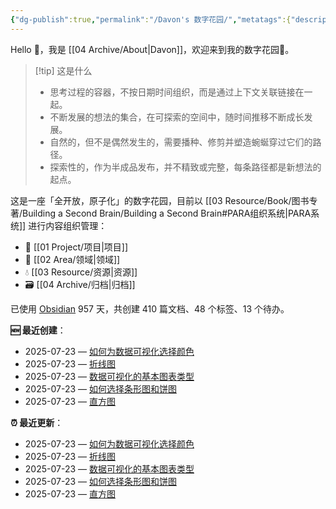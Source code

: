 ```yaml
---
{"dg-publish":true,"permalink":"/Davon's 数字花园/","metatags":{"description":"这里是 🏡Davon的数字花园，是个人不断发展的想法的集合，作为半成品的思考，在可探索的空间中，随时间推移不断播种、修剪、塑造","og:site_name":"DavonOs","og:title":"Davon 的数字花园","og:type":"article","og:url":"https://zuji.eu.org","og:image":"https://wp.technologyreview.com/wp-content/uploads/2020/08/digital-garden_web.jpg","og:image:width":"400","og:image:alt":"articlecover","og:locale":"zh_cn"},"tags":["gardenEntry"],"created":"2023-06-03 20:26","updated":"2025-07-18 06:28"}
---
```


Hello 👋，我是 [[04 Archive/About\|Davon]]，欢迎来到我的数字花园🌱。

>[!tip] 这是什么
>- 思考过程的容器，不按日期时间组织，而是通过上下文关联链接在一起。
>- 不断发展的想法的集合，在可探索的空间中，随时间推移不断成长发展。
>- 自然的，但不是偶然发生的，需要播种、修剪并塑造蜿蜒穿过它们的路径。
>- 探索性的，作为半成品发布，并不精致或完整，每条路径都是新想法的起点。

这是一座「全开放，原子化」的数字花园，目前以 [[03 Resource/Book/图书专著/Building a Second Brain/Building a Second Brain#PARA组织系统\|PARA系统]] 进行内容组织管理：
- 🎯 [[01 Project/项目\|项目]]
- 🔖 [[02 Area/领域\|领域]]
- 💧 [[03 Resource/资源\|资源]]
 - 🗃️ [[04 Archive/归档\|归档]]

<p><span>已使用 <a data-tooltip-position="top" aria-label="https://obsidian.md/" rel="noopener nofollow" class="external-link" href="https://obsidian.md/" target="_blank">Obsidian</a> 957 天，共创建 410 篇文档、48 个标签、13 个待办。 <br></span></p>

**🆕 最近创建**：
<div><ul class="dataview list-view-ul"><li><span>2025-07-23 — <a data-tooltip-position="top" aria-label="02 Area/数据分析/如何为数据可视化选择颜色.md" data-href="02 Area/数据分析/如何为数据可视化选择颜色.md" href="02 Area/数据分析/如何为数据可视化选择颜色.md" class="internal-link" target="_blank" rel="noopener nofollow">如何为数据可视化选择颜色</a></span></li><li><span>2025-07-23 — <a data-tooltip-position="top" aria-label="02 Area/数据分析/折线图.md" data-href="02 Area/数据分析/折线图.md" href="02 Area/数据分析/折线图.md" class="internal-link" target="_blank" rel="noopener nofollow">折线图</a></span></li><li><span>2025-07-23 — <a data-tooltip-position="top" aria-label="02 Area/数据分析/数据可视化的基本图表类型.md" data-href="02 Area/数据分析/数据可视化的基本图表类型.md" href="02 Area/数据分析/数据可视化的基本图表类型.md" class="internal-link" target="_blank" rel="noopener nofollow">数据可视化的基本图表类型</a></span></li><li><span>2025-07-23 — <a data-tooltip-position="top" aria-label="02 Area/数据分析/如何选择条形图和饼图.md" data-href="02 Area/数据分析/如何选择条形图和饼图.md" href="02 Area/数据分析/如何选择条形图和饼图.md" class="internal-link" target="_blank" rel="noopener nofollow">如何选择条形图和饼图</a></span></li><li><span>2025-07-23 — <a data-tooltip-position="top" aria-label="02 Area/数据分析/直方图.md" data-href="02 Area/数据分析/直方图.md" href="02 Area/数据分析/直方图.md" class="internal-link" target="_blank" rel="noopener nofollow">直方图</a></span></li></ul></div>

**⏰ 最近更新**：
<div><ul class="dataview list-view-ul"><li><span>2025-07-23 — <a data-tooltip-position="top" aria-label="02 Area/数据分析/如何为数据可视化选择颜色.md" data-href="02 Area/数据分析/如何为数据可视化选择颜色.md" href="02 Area/数据分析/如何为数据可视化选择颜色.md" class="internal-link" target="_blank" rel="noopener nofollow">如何为数据可视化选择颜色</a></span></li><li><span>2025-07-23 — <a data-tooltip-position="top" aria-label="02 Area/数据分析/折线图.md" data-href="02 Area/数据分析/折线图.md" href="02 Area/数据分析/折线图.md" class="internal-link" target="_blank" rel="noopener nofollow">折线图</a></span></li><li><span>2025-07-23 — <a data-tooltip-position="top" aria-label="02 Area/数据分析/数据可视化的基本图表类型.md" data-href="02 Area/数据分析/数据可视化的基本图表类型.md" href="02 Area/数据分析/数据可视化的基本图表类型.md" class="internal-link" target="_blank" rel="noopener nofollow">数据可视化的基本图表类型</a></span></li><li><span>2025-07-23 — <a data-tooltip-position="top" aria-label="02 Area/数据分析/如何选择条形图和饼图.md" data-href="02 Area/数据分析/如何选择条形图和饼图.md" href="02 Area/数据分析/如何选择条形图和饼图.md" class="internal-link" target="_blank" rel="noopener nofollow">如何选择条形图和饼图</a></span></li><li><span>2025-07-23 — <a data-tooltip-position="top" aria-label="02 Area/数据分析/直方图.md" data-href="02 Area/数据分析/直方图.md" href="02 Area/数据分析/直方图.md" class="internal-link" target="_blank" rel="noopener nofollow">直方图</a></span></li></ul></div>
